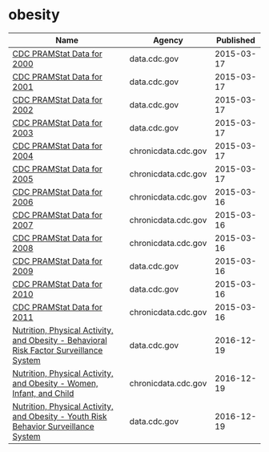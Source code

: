 # obesity

Name | Agency | Published
---- | ---- | ---------
[CDC PRAMStat Data for 2000](../datasets/3hwj-hqmh.md) | data.cdc.gov | 2015-03-17
[CDC PRAMStat Data for 2001](../datasets/u93h-quup.md) | data.cdc.gov | 2015-03-17
[CDC PRAMStat Data for 2002](../datasets/dnxe-zgxs.md) | data.cdc.gov | 2015-03-17
[CDC PRAMStat Data for 2003](../datasets/u76f-m89e.md) | data.cdc.gov | 2015-03-17
[CDC PRAMStat Data for 2004](../datasets/xyxp-dxa9.md) | chronicdata.cdc.gov | 2015-03-17
[CDC PRAMStat Data for 2005](../datasets/pj7z-f3xf.md) | chronicdata.cdc.gov | 2015-03-17
[CDC PRAMStat Data for 2006](../datasets/akmt-4qtj.md) | chronicdata.cdc.gov | 2015-03-16
[CDC PRAMStat Data for 2007](../datasets/vr6p-ert2.md) | chronicdata.cdc.gov | 2015-03-16
[CDC PRAMStat Data for 2008](../datasets/4ya2-fkvt.md) | chronicdata.cdc.gov | 2015-03-16
[CDC PRAMStat Data for 2009](../datasets/qwpv-wpc8.md) | data.cdc.gov | 2015-03-16
[CDC PRAMStat Data for 2010](../datasets/xvu4-xjdb.md) | data.cdc.gov | 2015-03-16
[CDC PRAMStat Data for 2011](../datasets/ese6-rqpq.md) | chronicdata.cdc.gov | 2015-03-16
[Nutrition, Physical Activity, and Obesity - Behavioral Risk Factor Surveillance System](../datasets/hn4x-zwk7.md) | data.cdc.gov | 2016-12-19
[Nutrition, Physical Activity, and Obesity - Women, Infant, and Child](../datasets/735e-byxc.md) | chronicdata.cdc.gov | 2016-12-19
[Nutrition, Physical Activity, and Obesity - Youth Risk Behavior Surveillance System](../datasets/vba9-s8jp.md) | data.cdc.gov | 2016-12-19

